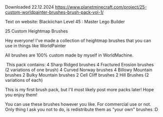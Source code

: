 Downloaded 22.12.2024
https://www.planetminecraft.com/project/25-custom-worldpainter-brushes-brush-pack-vol-1/

Text on website:
Blackiichan
Level 45 : Master Lego Builder

25 Custom Heightmap Brushes﻿

﻿Hey everyone!
I've made a collection of heightmap brushes that you can use in things like WorldPainter

All brushes are 100% custom made by myself in WorldMachine.

﻿
This pack contains:﻿
4 Sharp Ridged brushes
4 Fractured Erosion brushes (2 variations of one brush)
4 Curved Norway brushes
4 Billowy Mountain brushes
2 Bulky Mountain brushes
2 Cell Cliff brushes
2 Hill Brushes (2 variations of each)


This is my first brush pack, but I'll most likely post more packs later!
Hope you enjoy them!






You can use these brushes however you like. For commercial use or not. Only thing I ask you not to do, is redistribute them as "your own" brushes :D